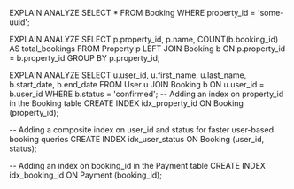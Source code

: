 EXPLAIN ANALYZE
SELECT * 
FROM Booking 
WHERE property_id = 'some-uuid';

EXPLAIN ANALYZE
SELECT p.property_id, p.name, COUNT(b.booking_id) AS total_bookings
FROM Property p
LEFT JOIN Booking b ON p.property_id = b.property_id
GROUP BY p.property_id;

EXPLAIN ANALYZE
SELECT u.user_id, u.first_name, u.last_name, b.start_date, b.end_date
FROM User u
JOIN Booking b ON u.user_id = b.user_id
WHERE b.status = 'confirmed';
-- Adding an index on property_id in the Booking table
CREATE INDEX idx_property_id ON Booking (property_id);

-- Adding a composite index on user_id and status for faster user-based booking queries
CREATE INDEX idx_user_status ON Booking (user_id, status);

-- Adding an index on booking_id in the Payment table
CREATE INDEX idx_booking_id ON Payment (booking_id);

